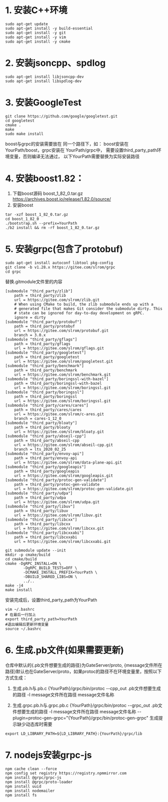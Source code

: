 # 1. 安装C++环境
```shell
sudo apt-get update 
sudo apt-get install -y build-essential 
sudo apt-get install -y git 
sudo apt-get install -y vim 
sudo apt-get install -y cmake
```

# 2. 安装jsoncpp、spdlog
```shell
sudo apt-get install libjsoncpp-dev 
sudo apt-get install libspdlog-dev 
```

# 3. 安装GoogleTest
```shell
git clone https://github.com/google/googletest.git
cd googletest
cmake .
make
sudo make install
```

boost与grpc的安装需要放在 同一个路径下，如：
boost安装在YourPath/boost，grpc安装在 YourPath/grpc中，
需要设置third_party_path环境变量，否则编译无法通过，
以下YourPath需要替换为实际安装路径
# 4. 安装boost1.82：
  1. 下载boost源码 boost_1_82_0.tar.gz https://archives.boost.io/release/1.82.0/source/
  2. 安装boost
   ```shell
  tar -xzf boost_1_82_0.tar.gz 
  cd boost_1_82_0 
  ./bootstrap.sh --prefix=YourPath 
  ./b2 install && rm -rf boost_1_82_0.tar.gz
  ```

# 5. 安装grpc(包含了protobuf)
```shell
sudo apt-get install autoconf libtool pkg-config
git clone -b v1.28.x https://gitee.com/slrom/grpc
cd grpc
```
替换.gitmodule文件里的内容
```
[submodule "third_party/zlib"]
	path = third_party/zlib
	url = https://gitee.com/slrom/zlib.git
	# When using CMake to build, the zlib submodule ends up with a
	# generated file that makes Git consider the submodule dirty. This
	# state can be ignored for day-to-day development on gRPC.
	ignore = dirty
[submodule "third_party/protobuf"]
	path = third_party/protobuf
	url = https://gitee.com/slrom/protobuf.git
	branch = 3.0.x
[submodule "third_party/gflags"]
	path = third_party/gflags
	url = https://gitee.com/slrom/gflags.git
[submodule "third_party/googletest"]
	path = third_party/googletest
	url = https://gitee.com/slrom/googletest.git
[submodule "third_party/benchmark"]
	path = third_party/benchmark
	url = https://gitee.com/slrom/benchmark.git
[submodule "third_party/boringssl-with-bazel"]
	path = third_party/boringssl-with-bazel
	url = https://gitee.com/slrom/boringssl.git
[submodule "third_party/boringssl"]
	path = third_party/boringssl
	url = https://gitee.com/slrom/boringssl.git
[submodule "third_party/cares/cares"]
	path = third_party/cares/cares
	url = https://gitee.com/slrom/c-ares.git
	branch = cares-1_12_0
[submodule "third_party/bloaty"]
	path = third_party/bloaty
	url = https://gitee.com/slrom/bloaty.git
[submodule "third_party/abseil-cpp"]
	path = third_party/abseil-cpp
	url = https://gitee.com/slrom/abseil-cpp.git
	branch = lts_2020_02_25
[submodule "third_party/envoy-api"]
	path = third_party/envoy-api
	url = https://gitee.com/slrom/data-plane-api.git
[submodule "third_party/googleapis"]
	path = third_party/googleapis
	url = https://gitee.com/slrom/googleapis.git
[submodule "third_party/protoc-gen-validate"]
	path = third_party/protoc-gen-validate
	url = https://gitee.com/slrom/protoc-gen-validate.git
[submodule "third_party/udpa"]
	path = third_party/udpa
	url = https://gitee.com/slrom/udpa.git
[submodule "third_party/libuv"]
	path = third_party/libuv
	url = https://gitee.com/slrom/libuv.git
[submodule "third_party/libcxx"]
    path = third_party/libcxx
	url = https://gitee.com/slrom/libcxx.git
[submodule "third_party/libcxxabi"]
    path = third_party/libcxxabi
	url = https://gitee.com/slrom/libcxxabi.git
```

```shell
git submodule update --init
mkdir -p cmake/build
cd cmake/build
cmake -DgRPC_INSTALL=ON \
		-DgRPC_BUILD_TESTS=OFF \
		-DCMAKE_INSTALL_PREFIX=YourPath \
		-DBUILD_SHARED_LIBS=ON \
		../..
make -j4
make install  
```
安装完成后，设置third_party_path为YourPath
```shell
vim ~/.bashrc
# 在最后一行加上
export third_party_path=YourPath
#退出编辑后更新环境变量
source ~/.bashrc
```


# 6. 生成.pb文件(如果需要更新)
仓库中默认的{.pb文件想要生成的路径}为GateServer/proto, {message文件所在路径}默认也在GateServer/proto，如果protoc的路径不在环境变量里，按照以下方式生成：
1. 生成.pb.h与.pb.c
{YourPath}/grpc/bin/protoc --cpp_out .pb文件想要生成的路径 -I message文件所在路径 message文件名称 

2. 生成.grpc.pb.h与.grpc.pb.c
{YourPath}/grpc/bin/protoc --grpc_out .pb文件想要生成的路径 -I message文件所在路径 message文件名称 --plugin=protoc-gen-grpc="{YourPath}/grpc/bin/protoc-gen-grpc"
生成提示缺少动态库时需要
```shell
export LD_LIBRARY_PATH=${LD_LIBRARY_PATH}:{YourPath}/grpc/lib
```

# 7. nodejs安装grpc-js
```shell
npm cache clean --force
npm config set registry https://registry.npmmirror.com
npm install @grpc/grpc-js
npm install @grpc/proto-loader
npm install uuid
npm install nodemailer
npm install fs
```
